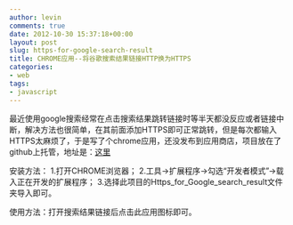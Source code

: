 ```yaml
---
author: levin
comments: true
date: 2012-10-30 15:37:18+00:00
layout: post
slug: https-for-google-search-result
title: CHROME应用--将谷歌搜索结果链接HTTP换为HTTPS
categories:
- web
tags:
- javascript
---
```


最近使用google搜索经常在点击搜索结果跳转链接时等半天都没反应或者链接中断，解决方法也很简单，在其前面添加HTTPS即可正常跳转，但是每次都输入HTTPS太麻烦了，于是写了个chrome应用，还没发布到应用商店，项目放在了github上托管，地址是：<!-- more --><a href="https://github.com/levinxo/https_for_google_search_result" rel="nofollow">这里</a>

安装方法：
1.打开CHROME浏览器；
2.工具-&gt;扩展程序-&gt;勾选“开发者模式”-&gt;载入正在开发的扩展程序；
3.选择此项目的Https\_for\_Google\_search\_result文件夹导入即可。

使用方法：打开搜索结果链接后点击此应用图标即可。
